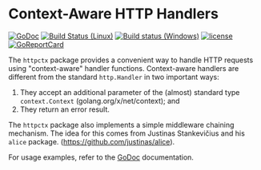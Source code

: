 # Context-Aware HTTP Handlers

[![GoDoc](https://godoc.org/github.com/spkg/httpctx?status.svg)](https://godoc.org/github.com/spkg/httpctx)
[![Build Status (Linux)](https://travis-ci.org/spkg/httpctx.svg?branch=master)](https://travis-ci.org/spkg/httpctx)
[![Build status (Windows)](https://ci.appveyor.com/api/projects/status/ml1i0l55x0lkw8u6?svg=true)](https://ci.appveyor.com/project/jjeffery/httpctx)
[![license](http://img.shields.io/badge/license-MIT-green.svg?style=flat)](https://raw.githubusercontent.com/spkg/httpctx/master/license.txt)
[![GoReportCard](https://goreportcard.com/badge/github.com/spkg/httpctx)](https://goreportcard.com/report/github.com/spkg/httpctx)

The `httpctx` package provides a convenient way to handle HTTP requests
using "context-aware" handler functions. Context-aware handlers
are different from the standard `http.Handler` in two important ways:

1. They accept an additional parameter of the (almost) standard type `context.Context`
(golang.org/x/net/context); and
2. They return an error result.

The `httpctx` package also implements a simple middleware chaining mechanism. The idea
for this comes from Justinas Stankevičius and his `alice` package. (https://github.com/justinas/alice).

For usage examples, refer to the [GoDoc](https://godoc.org/github.com/spkg/httpctx) documentation.
